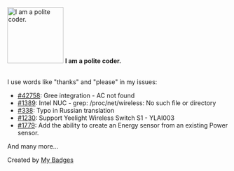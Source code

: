 <img src="https://github.com/my-badges/my-badges/blob/master/src/all-badges/polite-coder/polite-coder.png?raw=true" alt="I am a polite coder." title="I am a polite coder." width="128">
<strong>I am a polite coder.</strong>
<br><br>

I use words like "thanks" and "please" in my issues:

- <a href="https://github.com/home-assistant/core/issues/42758">#42758</a>: Gree integration - AC not found
- <a href="https://github.com/home-assistant/operating-system/issues/1389">#1389</a>: Intel NUC - grep: /proc/net/wireless: No such file or directory
- <a href="https://github.com/tomvanswam/compass-card/issues/338">#338</a>: Typo in Russian translation
- <a href="https://github.com/esphome/feature-requests/issues/1230">#1230</a>: Support Yeelight Wireless Switch S1 - YLAI003
- <a href="https://github.com/bramstroker/homeassistant-powercalc/issues/1779">#1779</a>: Add the ability to create an Energy sensor from an existing Power sensor.

 And many more...


Created by <a href="https://github.com/my-badges/my-badges">My Badges</a>